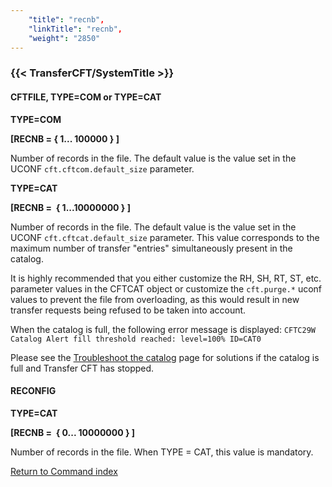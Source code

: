 ```yaml
---
    "title": "recnb",
    "linkTitle": "recnb",
    "weight": "2850"
---
```

<span id="recnb"></span>

### {{< TransferCFT/SystemTitle  >}}

#### CFTFILE, TYPE=COM or TYPE=CAT

**TYPE=COM**

**[RECNB = { 1... 100000 } ]**

Number of records in the file. The default value is the value set in the UCONF `cft.cftcom.default_size` parameter.

****TYPE=CAT****

**[RECNB =  { 1...10000000 } ]**

Number of records in the file. The default value is the value set in the UCONF `cft.cftcat.default_size` parameter. This value corresponds to the maximum
number of transfer "entries" simultaneously present in the catalog.

It is highly recommended that you either customize the RH, SH, RT, ST, etc. parameter values in the CFTCAT object or customize the `cft.purge.*` uconf values to prevent the file from overloading, as this would result in new transfer requests being refused to be taken into account.

When the catalog is full, the following error message is displayed: `CFTC29W Catalog Alert fill threshold reached: level=100% ID=CAT0`

Please see the [Troubleshoot the catalog](../../../../admin_intro/admin_monitoring_intro/housekeeping_catalog) page for solutions if the catalog is full and Transfer CFT has stopped.

#### RECONFIG

****TYPE=CAT****

**[RECNB =  {
0... 10000000 } ]**

Number of records in the file. When TYPE = CAT, this value is mandatory.

[Return to Command index](../../)
